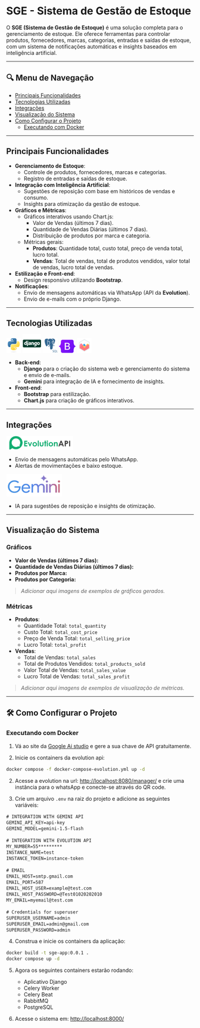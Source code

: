# SGE - Sistema de Gestão de Estoque

O **SGE (Sistema de Gestão de Estoque)** é uma solução completa para o gerenciamento de estoque. Ele oferece ferramentas para controlar produtos, fornecedores, marcas, categorias, entradas e saídas de estoque, com um sistema de notificações automáticas e insights baseados em inteligência artificial.

---

## **🔍 Menu de Navegação**
- [Principais Funcionalidades](#principais-funcionalidades)
- [Tecnologias Utilizadas](#tecnologias-utilizadas)
- [Integrações](#integrações)
- [Visualização do Sistema](#visualizacao-do-sistema)
- [Como Configurar o Projeto](#como-configurar-o-projeto)
  - [Executando com Docker](#executando-com-docker)

---

<span id="principais-funcionalidades"></span>
## **Principais Funcionalidades**
- **Gerenciamento de Estoque**:
  - Controle de produtos, fornecedores, marcas e categorias.
  - Registro de entradas e saídas de estoque.
- **Integração com Inteligência Artificial**:
  - Sugestões de reposição com base em históricos de vendas e consumo.
  - Insights para otimização da gestão de estoque.
- **Gráficos e Métricas**:
  - Gráficos interativos usando Chart.js:
    - Valor de Vendas (últimos 7 dias).
    - Quantidade de Vendas Diárias (últimos 7 dias).
    - Distribuição de produtos por marca e categoria.
  - Métricas gerais:
    - **Produtos**: Quantidade total, custo total, preço de venda total, lucro total.
    - **Vendas**: Total de vendas, total de produtos vendidos, valor total de vendas, lucro total de vendas.
- **Estilização e Front-end**:
  - Design responsivo utilizando **Bootstrap**.
- **Notificações**:
  - Envio de mensagens automáticas via WhatsApp (API da **Evolution**).
  - Envio de e-mails com o próprio Django.

---

<span id="tecnologias-utilizadas"></span>
## **Tecnologias Utilizadas**
<p align="left">
  <img src="https://github.com/Kauanrodrigues01/Kauanrodrigues01/blob/main/icons/backend/python.svg" width="40" height="40" alt="Python" />
  <img src="https://github.com/Kauanrodrigues01/Kauanrodrigues01/blob/main/icons/backend/django.svg" height="50" alt="Django" />
  <img src="https://github.com/Kauanrodrigues01/Kauanrodrigues01/blob/main/icons/backend/postgresql-light.svg" width="40" height="40" alt="PostgreSQL" />
  <img src="https://github.com/Kauanrodrigues01/Kauanrodrigues01/blob/main/icons/frontend/bootstrap.svg" height="35" alt="BootStrap" />
  <img src="https://github.com/Kauanrodrigues01/Kauanrodrigues01/blob/main/icons/frontend/chartjs.svg" width="40" height="40" alt="ChartJS" />
</p>

- **Back-end**:
  - **Django** para o criação do sistema web e gerenciamento do sistema e envio de e-mails.
  - **Gemini** para integração de IA e fornecimento de insights.
- **Front-end**:
  - **Bootstrap** para estilização.
  - **Chart.js** para criação de gráficos interativos.

---

<span id="integrações"></span>
## **Integrações**

<img src="https://github.com/Kauanrodrigues01/Kauanrodrigues01/blob/main/images/evolution-api.png" width="180" alt="Evolution API" />

- Envio de mensagens automáticas pelo WhatsApp.
- Alertas de movimentações e baixo estoque.

<img src="https://github.com/Kauanrodrigues01/Kauanrodrigues01/blob/main/images/gemini.png" width="150" alt="Evolution API" />

- IA para sugestões de reposição e insights de otimização.

---

<span id="visualizacao-do-sistema"></span>
## **Visualização do Sistema**

### **Gráficos**

- **Valor de Vendas (últimos 7 dias):**
- **Quantidade de Vendas Diárias (últimos 7 dias):**
- **Produtos por Marca:**
- **Produtos por Categoria:**

> *Adicionar aqui imagens de exemplos de gráficos gerados.*

### **Métricas**

- **Produtos**:
  - Quantidade Total: `total_quantity`
  - Custo Total: `total_cost_price`
  - Preço de Venda Total: `total_selling_price`
  - Lucro Total: `total_profit`
- **Vendas**:
  - Total de Vendas: `total_sales`
  - Total de Produtos Vendidos: `total_products_sold`
  - Valor Total de Vendas: `total_sales_value`
  - Lucro Total de Vendas: `total_sales_profit`

> *Adicionar aqui imagens de exemplos de visualização de métricas.*

---

<span id="como-configurar-o-projeto"></span>
## **🛠️ Como Configurar o Projeto**

<span id="executando-com-docker"></span>
### **Executando com Docker**

1. Vá ao site da [Google Ai studio](https://aistudio.google.com/apikey) e gere a sua chave de API gratuitamente.

1. Inicie os containers da evolution api:
```bash
docker compose -f docker-compose-evolution.yml up -d
```

2. Acesse a evolution na url: [http://localhost:8080/manager/](http://localhost:8080/manager/) e crie uma instância para o whatsApp e conecte-se através do QR code.

3. Crie um arquivo `.env` na raiz do projeto e adicione as seguintes variáveis:
```env
# INTEGRATION WITH GEMINI API
GEMINI_API_KEY=api-key
GEMINI_MODEL=gemini-1.5-flash

# INTEGRATION WITH EVOLUTION API
MY_NUMBER=55*********
INSTANCE_NAME=test
INSTANCE_TOKEN=instance-token

# EMAIL
EMAIL_HOST=smtp.gmail.com
EMAIL_PORT=587
EMAIL_HOST_USER=example@test.com
EMAIL_HOST_PASSWORD=@Test01020202010
MY_EMAIL=myemail@test.com

# Credentials for superuser
SUPERUSER_USERNAME=admin
SUPERUSER_EMAIL=admin@gmail.com
SUPERUSER_PASSWORD=admin
```

4. Construa e inicie os containers da aplicação:
```bash
docker build -t sge-app:0.0.1 .
docker compose up -d
```

5. Agora os seguintes containers estarão rodando:
   - Aplicativo Django
   - Celery Worker
   - Celery Beat
   - RabbitMQ
   - PostgreSQL

4. Acesse o sistema em: [http://localhost:8000/](http://localhost:8000/)
